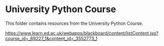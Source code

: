 
# University Python Course

This folder contains resources from the University Python Course.

https://www.learn.ed.ac.uk/webapps/blackboard/content/listContent.jsp?course_id=_69227_1&content_id=_3552773_1
